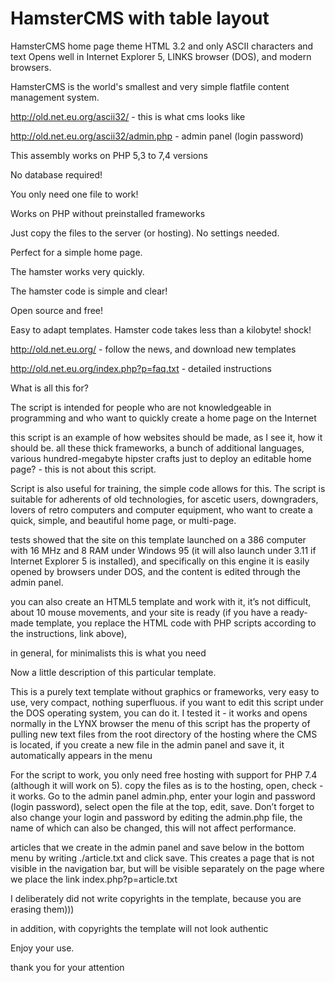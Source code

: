 # HamsterCMS with table layout
HamsterCMS home page theme HTML 3.2 and only ASCII characters and text
Opens well in Internet Explorer 5, LINKS browser (DOS), and modern browsers.

HamsterCMS is the world's smallest and very simple flatfile content management system.

http://old.net.eu.org/ascii32/ - this is what cms looks like

http://old.net.eu.org/ascii32/admin.php - admin panel (login password)

This assembly works on PHP  5,3 to 7,4 versions

No database required!

You only need one file to work!

Works on PHP without preinstalled frameworks

Just copy the files to the server (or hosting). No settings needed.

Perfect for a simple home page.

The hamster works very quickly.

The hamster code is simple and clear!

Open source and free!

Easy to adapt templates. Hamster code takes less than a kilobyte! shock!

http://old.net.eu.org/ - follow the news, and download new templates

http://old.net.eu.org/index.php?p=faq.txt - detailed instructions

What is all this for?

The script is intended for people who are not knowledgeable in programming and who want to quickly create a home page on the Internet

this script is an example of how websites should be made, as I see it, how it should be. all these thick frameworks, a bunch of additional languages, various hundred-megabyte hipster crafts just to deploy an editable home page? - this is not about this script.

Script is also useful for training, the simple code allows for this. The script is suitable for adherents of old technologies, for ascetic users, downgraders, lovers of retro computers and computer equipment, who want to create a quick, simple, and beautiful home page, or multi-page.

tests showed that the site on this template launched on a 386 computer with 16 MHz and 8 RAM under Windows 95 (it will also launch under 3.11 if Internet Explorer 5 is installed), and specifically on this engine it is easily opened by browsers under DOS, and the content is edited through the admin panel.

you can also create an HTML5 template and work with it, it’s not difficult, about 10 mouse movements, and your site is ready (if you have a ready-made template, you replace the HTML code with PHP scripts according to the instructions, link above),

in general, for minimalists this is what you need

Now a little description of this particular template.

This is a purely text template without graphics or frameworks, very easy to use, very compact, nothing superfluous. if you want to edit this script under the DOS operating system, you can do it. I tested it - it works and opens normally in the LYNX browser
the menu of this script has the property of pulling new text files from the root directory of the hosting where the CMS is located, if you create a new file in the admin panel and save it, it automatically appears in the menu

For the script to work, you only need free hosting with support for PHP 7.4 (although it will work on 5). copy the files as is to the hosting, open, check - it works. Go to the admin panel admin.php, enter your login and password (login password), select open the file at the top, edit, save. Don’t forget to also change your login and password by editing the admin.php file, the name of which can also be changed, this will not affect performance.

articles that we create in the admin panel and save below in the bottom menu by writing ./article.txt and click save. This creates a page that is not visible in the navigation bar, but will be visible separately on the page where we place the link index.php?p=article.txt

I deliberately did not write copyrights in the template, because you are erasing them)))

in addition, with copyrights the template will not look authentic

Enjoy your use.

thank you for your attention

